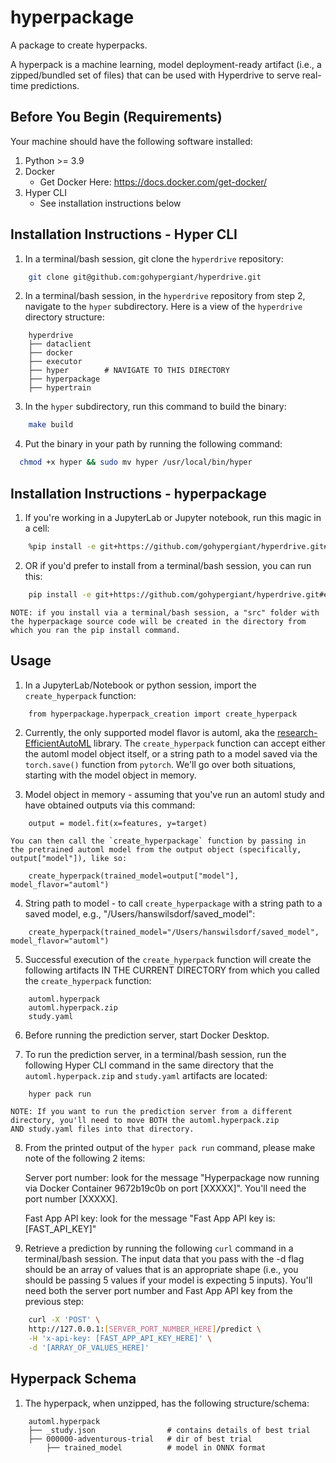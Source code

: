 # hyperpackage

A package to create hyperpacks.

A hyperpack is a machine learning, model deployment-ready artifact (i.e., a zipped/bundled set of files) that can be used with Hyperdrive to serve real-time predictions.

## Before You Begin (Requirements)

Your machine should have the following software installed:

1. Python >= 3.9
2. Docker
   - Get Docker Here: https://docs.docker.com/get-docker/
3. Hyper CLI
   - See installation instructions below

## Installation Instructions - Hyper CLI

1. In a terminal/bash session, git clone the `hyperdrive` repository:

```bash
    git clone git@github.com:gohypergiant/hyperdrive.git
```

2. In a terminal/bash session, in the `hyperdrive` repository from step 2, navigate to the `hyper` subdirectory. Here is a view of the `hyperdrive` directory structure:

```
    hyperdrive
    ├── dataclient
    ├── docker
    ├── executor
    ├── hyper        # NAVIGATE TO THIS DIRECTORY
    ├── hyperpackage
    ├── hypertrain
```

3. In the `hyper` subdirectory, run this command to build the binary:

```bash
    make build
```

4. Put the binary in your path by running the following command:

```bash
  chmod +x hyper && sudo mv hyper /usr/local/bin/hyper
```

## Installation Instructions - hyperpackage

1. If you're working in a JupyterLab or Jupyter notebook, run this magic in a cell:
```bash
    %pip install -e git+https://github.com/gohypergiant/hyperdrive.git#egg=hyperpackage\&subdirectory=hyperpackage
```

2. OR if you'd prefer to install from a terminal/bash session, you can run this:
```bash
    pip install -e git+https://github.com/gohypergiant/hyperdrive.git#egg=hyperpackage\&subdirectory=hyperpackage
```
    
    NOTE: if you install via a terminal/bash session, a "src" folder with  
    the hyperpackage source code will be created in the directory from  
    which you ran the pip install command.

## Usage

1. In a JupyterLab/Notebook or python session, import the `create_hyperpack` function:

```
    from hyperpackage.hyperpack_creation import create_hyperpack
```

2. Currently, the only supported model flavor is automl, aka the [research-EfficientAutoML](https://github.com/gohypergiant/research-EfficientAutoML) library. The `create_hyperpack` function can accept either the automl model object itself, or a string path to a model saved via the `torch.save()` function from `pytorch`. We'll go over both situations, starting with the model object in memory.

3. Model object in memory - assuming that you've run an automl study and have obtained outputs via this command:

```
    output = model.fit(x=features, y=target)
```

    You can then call the `create_hyperpackage` function by passing in  
    the pretrained automl model from the output object (specifically,  
    output["model"]), like so:

```
    create_hyperpack(trained_model=output["model"], model_flavor="automl")
```
 
4. String path to model - to call `create_hyperpackage` with a string path to a saved model, e.g., "/Users/hanswilsdorf/saved_model":

```
    create_hyperpack(trained_model="/Users/hanswilsdorf/saved_model", model_flavor="automl")
```

5. Successful execution of the `create_hyperpack` function will create the following artifacts IN THE CURRENT DIRECTORY from which you called the `create_hyperpack` function:

```
    automl.hyperpack
    automl.hyperpack.zip
    study.yaml
```

6. Before running the prediction server, start Docker Desktop.

7. To run the prediction server, in a terminal/bash session, run the following Hyper CLI command in the same directory that the `automl.hyperpack.zip` and `study.yaml` artifacts are located:

``` bash
    hyper pack run
```

    NOTE: If you want to run the prediction server from a different  
    directory, you'll need to move BOTH the automl.hyperpack.zip  
    AND study.yaml files into that directory.

8. From the printed output of the `hyper pack run` command, please make note of the following 2 items:

    Server port number: look for the message "Hyperpackage now running via Docker Container 9672b19c0b on port [XXXXX]". You'll need the port number [XXXXX].

    Fast App API key: look for the message "Fast App API key is: [FAST_API_KEY]"

9. Retrieve a prediction by running the following `curl` command in a terminal/bash session. The input data that you pass with the -d flag should be an array of values that is an appropriate shape (i.e., you should be passing 5 values if your model is expecting 5 inputs). You'll need both the server port number and Fast App API key from the previous step:

``` bash
    curl -X 'POST' \
    http://127.0.0.1:[SERVER_PORT_NUMBER_HERE]/predict \
    -H 'x-api-key: [FAST_APP_API_KEY_HERE]' \
    -d '[ARRAY_OF_VALUES_HERE]'
```

## Hyperpack Schema

1. The hyperpack, when unzipped, has the following structure/schema:

```
    automl.hyperpack
    ├── _study.json                # contains details of best trial
    ├── 000000-adventurous-trial   # dir of best trial
        ├── trained_model          # model in ONNX format
```
